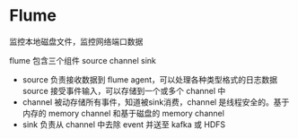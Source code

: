 # Flume

监控本地磁盘文件，监控网络端口数据

flume 包含三个组件 source channel sink

- source 负责接收数据到 flume agent，可以处理各种类型格式的日志数据 source 接受事件输入，可以存储到一个或多个 channel 中
- channel 被动存储所有事件，知道被sink消费，channel 是线程安全的。基于内存的 memory channel 和基于磁盘的 memory channel
- sink 负责从 channel 中去除 event 并送至 kafka 或 HDFS
